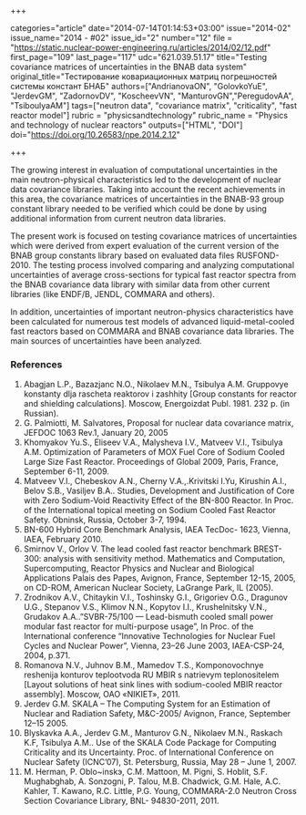 +++

categories="article"
date="2014-07-14T01:14:53+03:00"
issue="2014-02"
issue_name="2014 - #02"
issue_id="2"
number="12"
file = "https://static.nuclear-power-engineering.ru/articles/2014/02/12.pdf"
first_page="109"
last_page="117"
udc="621.039.51.17"
title="Testing covariance matrices of uncertainties in the BNAB data system"
original_title="Тестирование ковариационных матриц погрешностей системы констант БНАБ"
authors=["AndrianovaON", "GolovkoYuE", "JerdevGM", "ZadornovDV", "KoscheevVN", "ManturovGN","PeregudovAA", "TsiboulyaAM"]
tags=["neutron data", "covariance matrix", "criticality", "fast reactor model"]
rubric = "physicsandtechnology"
rubric_name = "Physics and technology of nuclear reactors"
outputs=["HTML", "DOI"]
doi="https://doi.org/10.26583/npe.2014.2.12"

+++

The growing interest in evaluation of computational uncertainties in the main neutron-physical characteristics led to the development of nuclear data covariance libraries. Taking into account the recent achievements in this area, the covariance matrices of uncertainties in the BNAB-93 group constant library needed to be verified which could be done by using additional information from current neutron data libraries.

The present work is focused on testing covariance matrices of uncertainties which were derived from expert evaluation of the current version of the BNAB group constants library based on evaluated data files RUSFOND-2010. The testing process involved comparing and analyzing computational uncertainties of average cross-sections for typical fast reactor spectra from the BNAB covariance data library with similar data from other current libraries (like ENDF/B, JENDL, COMMARA and others).

In addition, uncertainties of important neutron-physics characteristics have been calculated for numerous test models of advanced liquid-metal-cooled fast reactors based on COMMARA and BNAB covariance data libraries. The main sources of uncertainties have been analyzed.

### References

1. Abagjan L.P., Bazazjanc N.O., Nikolaev M.N., Tsibulya A.M. Gruppovye konstanty dlja rascheta reaktorov i zashhity [Group constants for reactor and shielding calculations]. Moscow, Energoizdat Publ. 1981. 232 p. (in Russian).
2. G. Palmiotti, M. Salvatores, Proposal for nuclear data covariance matrix, JEFDOC 1063 Rev.1, January 20, 2005
3. Khomyakov Yu.S., Eliseev V.A., Malysheva I.V., Matveev V.I., Tsibulya A.M. Optimization of Parameters of MOX Fuel Core of Sodium Cooled Large Size Fast Reactor. Proceedings of Global 2009, Paris, France, September 6-11, 2009.
4. Matveev V.I., Chebeskov A.N., Cherny V.A.,.Krivitski I.Yu, Kirushin A.I., Belov S.B., Vasiljev B.A.. Studies, Development and Justification of Core with Zero Sodium-Void Reactivity Effect of the BN-800 Reactor. In Proc. of the International topical meeting on Sodium Cooled Fast Reactor Safety. Obninsk, Russia, October 3-7, 1994.
5. BN-600 Hybrid Core Benchmark Analysis, IAEA TecDoc- 1623, Vienna, IAEA, February 2010.
6. Smirnov V., Orlov V. The lead cooled fast reactor benchmark BREST-300: analysis with sensitivity method. Mathematics and Computation, Supercomputing, Reactor Physics and Nuclear and Biological Applications Palais des Papes, Avignon, France, September 12-15, 2005, on CD-ROM, American Nuclear Society, LaGrange Park, IL (2005).
7. Zrodnikov A.V., Chitaykin V.I., Toshinsky G.I., Grigoriev O.G., Dragunov U.G., Stepanov V.S., Klimov N.N., Kopytov I.I., Krushelnitsky V.N., Grudakov A.A..”SVBR-75/100 — Lead-bismuth cooled small power modular fast reactor for multi-purpose usage”, In Proc. of the International conference “Innovative Technologies for Nuclear Fuel Cycles and Nuclear Power”, Vienna, 23–26 June 2003, IAEA-CSP-24, 2004, p.371.
8. Romanova N.V., Juhnov B.M., Mamedov T.S., Komponovochnye reshenija konturov teplootvoda RU MBIR s natrievym teplonositelem [Layout solutions of heat sink lines with sodium-cooled MBIR reactor assembly]. Moscow, OAO «NIKIET», 2011.
9. Jerdev G.M. SKALA – The Computing System for an Estimation of Nuclear and Radiation Safety, M&C-2005/ Avignon, France, September 12–15 2005.
10. Blyskavka A.A., Jerdev G.M., Manturov G.N., Nikolaev M.N., Raskach K.F, Tsibulya A.M.. Use of the SKALA Code Package for Computing Criticality and its Uncertainty. Proc. of International Conference on Nuclear Safety (ICNC’07), St. Petersburg, Russia, May 28 – June 1, 2007.
11. M. Herman, P. Oblo~inskэ, C.M. Mattoon, M. Pigni, S. Hoblit, S.F. Mughabghab, A. Sonzogni, P. Talou, M.B. Chadwick, G.M. Hale, A.C. Kahler, T. Kawano, R.C. Little, P.G. Young, COMMARA-2.0 Neutron Cross Section Covariance Library, BNL- 94830-2011, 2011.